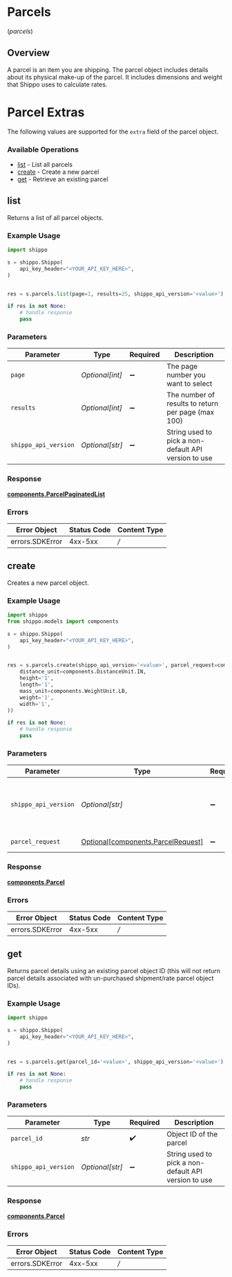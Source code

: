 # Parcels
(*parcels*)

## Overview

A parcel is an item you are shipping. The parcel object includes details about its physical make-up of the parcel. It includes dimensions and weight that Shippo uses to calculate rates. 
<SchemaDefinition schemaRef="#/components/schemas/Parcel"/>

# Parcel Extras
The following values are supported for the `extra` field of the parcel object.
<SchemaDefinition schemaRef="#/components/schemas/ParcelExtra"/>

### Available Operations

* [list](#list) - List all parcels
* [create](#create) - Create a new parcel
* [get](#get) - Retrieve an existing parcel

## list

Returns a list of all parcel objects.

### Example Usage

```python
import shippo

s = shippo.Shippo(
    api_key_header="<YOUR_API_KEY_HERE>",
)


res = s.parcels.list(page=1, results=25, shippo_api_version='<value>')

if res is not None:
    # handle response
    pass

```

### Parameters

| Parameter                                            | Type                                                 | Required                                             | Description                                          |
| ---------------------------------------------------- | ---------------------------------------------------- | ---------------------------------------------------- | ---------------------------------------------------- |
| `page`                                               | *Optional[int]*                                      | :heavy_minus_sign:                                   | The page number you want to select                   |
| `results`                                            | *Optional[int]*                                      | :heavy_minus_sign:                                   | The number of results to return per page (max 100)   |
| `shippo_api_version`                                 | *Optional[str]*                                      | :heavy_minus_sign:                                   | String used to pick a non-default API version to use |


### Response

**[components.ParcelPaginatedList](../../models/components/parcelpaginatedlist.md)**
### Errors

| Error Object    | Status Code     | Content Type    |
| --------------- | --------------- | --------------- |
| errors.SDKError | 4xx-5xx         | */*             |

## create

Creates a new parcel object.

### Example Usage

```python
import shippo
from shippo.models import components

s = shippo.Shippo(
    api_key_header="<YOUR_API_KEY_HERE>",
)


res = s.parcels.create(shippo_api_version='<value>', parcel_request=components.ParcelRequest(
    distance_unit=components.DistanceUnit.IN,
    height='1',
    length='1',
    mass_unit=components.WeightUnit.LB,
    weight='1',
    width='1',
))

if res is not None:
    # handle response
    pass

```

### Parameters

| Parameter                                                                      | Type                                                                           | Required                                                                       | Description                                                                    |
| ------------------------------------------------------------------------------ | ------------------------------------------------------------------------------ | ------------------------------------------------------------------------------ | ------------------------------------------------------------------------------ |
| `shippo_api_version`                                                           | *Optional[str]*                                                                | :heavy_minus_sign:                                                             | String used to pick a non-default API version to use                           |
| `parcel_request`                                                               | [Optional[components.ParcelRequest]](../../models/components/parcelrequest.md) | :heavy_minus_sign:                                                             | Parcel details.                                                                |


### Response

**[components.Parcel](../../models/components/parcel.md)**
### Errors

| Error Object    | Status Code     | Content Type    |
| --------------- | --------------- | --------------- |
| errors.SDKError | 4xx-5xx         | */*             |

## get

Returns parcel details using an existing parcel object ID (this will not return parcel details associated with un-purchased shipment/rate parcel object IDs).

### Example Usage

```python
import shippo

s = shippo.Shippo(
    api_key_header="<YOUR_API_KEY_HERE>",
)


res = s.parcels.get(parcel_id='<value>', shippo_api_version='<value>')

if res is not None:
    # handle response
    pass

```

### Parameters

| Parameter                                            | Type                                                 | Required                                             | Description                                          |
| ---------------------------------------------------- | ---------------------------------------------------- | ---------------------------------------------------- | ---------------------------------------------------- |
| `parcel_id`                                          | *str*                                                | :heavy_check_mark:                                   | Object ID of the parcel                              |
| `shippo_api_version`                                 | *Optional[str]*                                      | :heavy_minus_sign:                                   | String used to pick a non-default API version to use |


### Response

**[components.Parcel](../../models/components/parcel.md)**
### Errors

| Error Object    | Status Code     | Content Type    |
| --------------- | --------------- | --------------- |
| errors.SDKError | 4xx-5xx         | */*             |
